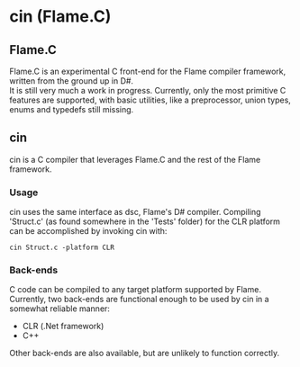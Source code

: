 # cin (Flame.C)
## Flame.C
Flame.C is an experimental C front-end for the Flame compiler framework, written from the ground up in D#.  
It is still very much a work in progress. Currently, only the most primitive C features are supported, with basic utilities, like a preprocessor, union types, enums and typedefs still missing.

## cin
cin is a C compiler that leverages Flame.C and the rest of the Flame framework.
### Usage
cin uses the same interface as dsc, Flame's D# compiler. Compiling 'Struct.c' (as found somewhere in the 'Tests' folder) for the CLR platform can be accomplished by invoking cin with:

    cin Struct.c -platform CLR
    
### Back-ends
C code can be compiled to any target platform supported by Flame. Currently, two back-ends are functional enough to be used by cin in a somewhat reliable manner:
 * CLR (.Net framework)
 * C++

Other back-ends are also available, but are unlikely to function correctly.

